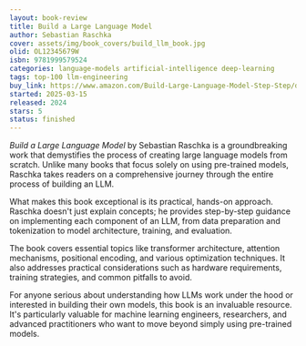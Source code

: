 ```yaml
---
layout: book-review
title: Build a Large Language Model
author: Sebastian Raschka
cover: assets/img/book_covers/build_llm_book.jpg
olid: OL12345679W
isbn: 9781999579524
categories: language-models artificial-intelligence deep-learning
tags: top-100 llm-engineering
buy_link: https://www.amazon.com/Build-Large-Language-Model-Step-Step/dp/1999579526
started: 2025-03-15
released: 2024
stars: 5
status: finished
---
```


*Build a Large Language Model* by Sebastian Raschka is a groundbreaking work that demystifies the process of creating large language models from scratch. Unlike many books that focus solely on using pre-trained models, Raschka takes readers on a comprehensive journey through the entire process of building an LLM.

What makes this book exceptional is its practical, hands-on approach. Raschka doesn't just explain concepts; he provides step-by-step guidance on implementing each component of an LLM, from data preparation and tokenization to model architecture, training, and evaluation.

The book covers essential topics like transformer architecture, attention mechanisms, positional encoding, and various optimization techniques. It also addresses practical considerations such as hardware requirements, training strategies, and common pitfalls to avoid.

For anyone serious about understanding how LLMs work under the hood or interested in building their own models, this book is an invaluable resource. It's particularly valuable for machine learning engineers, researchers, and advanced practitioners who want to move beyond simply using pre-trained models. 